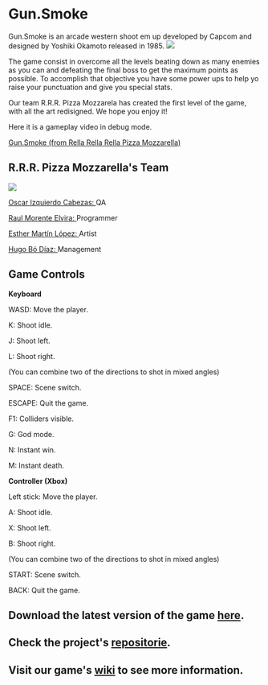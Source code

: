 # Gun.Smoke

Gun.Smoke is an arcade western shoot em up developed by Capcom and designed by Yoshiki Okamoto released in 1985.
![](http://img2.game-oldies.com/sites/default/files/packshots/coin-op-arcade/gunsmoke.png)

The game consist in overcome all the levels beating down as many enemies as you can and defeating the final boss to get the maximum points as possible. To accomplish that objective you have some power ups to help yo raise your punctuation and give you special stats.

Our team R.R.R. Pizza Mozzarela has created the first level of the game, with all the art redisigned. We hope you enjoy it!

Here it is a gameplay video in debug mode.

[Gun.Smoke (from Rella Rella Rella Pizza Mozzarella)](https://www.youtube.com/watch?v=UNtaVYnU1c8)

## R.R.R. Pizza Mozzarella's Team

![](https://cdn.discordapp.com/attachments/289062633259401216/321021882826489869/WhatsApp_Image_2017-06-04_at_21.50.04.jpeg)

[Oscar Izquierdo Cabezas: ](https://github.com/oscarizqui11) QA

[Raul Morente Elvira: ](https://github.com/raulmorente) Programmer

[Esther Martín López: ](https://github.com/Esthara) Artist

[Hugo Bó Díaz: ](https://github.com/Hugo-Bo-Diaz) Management

## Game Controls

**Keyboard**

  WASD: Move the player.

  K: Shoot idle.

  J: Shoot left.

  L: Shoot right.

  (You can combine two of the directions to shot in mixed angles)

  SPACE: Scene switch.

  ESCAPE: Quit the game.

  F1: Colliders visible.

  G: God mode.

  N: Instant win.

  M: Instant death.

**Controller (Xbox)**

  Left stick: Move the player.

  A: Shoot idle.

  X: Shoot left.

  B: Shoot right.

  (You can combine two of the directions to shot in mixed angles)
  
  START: Scene switch.

  BACK: Quit the game.

## Download the latest version of the game [here](https://github.com/Hugo-Bo-Diaz/Gun-Smoke/releases).

## Check the project's [repositorie](https://github.com/Hugo-Bo-Diaz/Gun-Smoke).

## Visit our game's [wiki](https://github.com/Hugo-Bo-Diaz/Gun-Smoke/wiki) to see more information.
